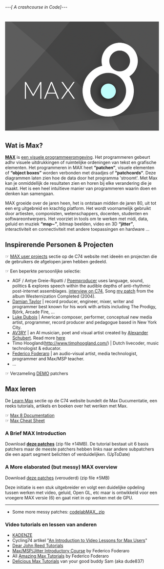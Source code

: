 *---[ A crashcourse in Code]---*

# ![MAX](images/max/c74-max8_v3.png)
## Wat is Max?
**[MAX](https://cycling74.com/products/max)** is [een visuele programmeeromgeving](https://en.wikipedia.org/wiki/Visual_programming_language). Het programmeren gebeurt adhv visuele uitdrukkingen of ruimtelijke ordeningen van tekst en grafische elementen. Het programmeren in MAX heet **“patchen“**, visuele elementen of **“object boxes”** worden verbonden met draadjes of **“patchcords“**. Deze diagrammen laten zien hoe de data door het programma 'stroomt'. Met Max kan je onmiddellijk de resultaten zien en horen bij elke verandering die je maakt. Het is een heel intuïtieve manier van programmeren waarin doen en denken kan samengaan.

MAX groeide over de jaren heen, het is ontstaan midden de jaren 80, uit tot een erg uitgebreid en krachtig platform. Het wordt voornamelijk gebruikt door artiesten, componisten, wetenschappers, docenten, studenten en softwareontwerpers. Het voorziet in tools om te werken met midi, data, geluid en muziek **“msp~”**, bitmap beelden, video en 3D **“jitter”**, interactiviteit en connectiviteit met andere toepassingen en hardware ...

## Inspirerende Personen & Projecten
☞ [MAX user projects](https://cycling74.com/projects) sectie op de C74 website met ideeën en projecten die de gebruikers de afgelopen jaren hebben gedeeld.

☞ Een beperkte persoonlijke selectie:  
* AGF / Antye Greie-Ripatti / [Poemproducer](http://www.poemproducer.com/) uses language, sound, politics & explores speech within the audible depths of anti-rhythmic post-internet assemblages. [interview on C74](https://cycling74.com/forums/an-interview-with-antye-greie-ripatti-agf/), Song [my patch](https://www.youtube.com/watch?v=7o5pPcqcS_k) from the album Westernization Completed (2004).
* [Damian Taylor](https://www.damiantaylor.com/) | record producer, engineer, mixer, writer and programmer best known for his work with artists including The Prodigy, Björk, Arcade Fire, ...
* [Luke Dubois](https://lukedubois.com/) | American composer, performer, conceptual new media artist, programmer, record producer and pedagogue based in New York City.
* [AV3RY](http://www.av3ry.net/) | an AI musician, poet and visual artist created by [Alexander Schubert](http://www.alexanderschubert.net). Read more [here](https://cycling74.com/projects/av3ry)
* Timo Hoogland(http://www.timohoogland.com/) | Dutch livecoder, music technologist & educator.
* [Federico Foderaro](https://www.federicofoderaro.com/patches.html) | an audio-visual artist, media technologist, programmer and Max/MSP teacher.
* ...

☞ Verzameling [DEMO](downloads/max/Demos.zip) patchers


## Max leren
De [Learn Max](https://cycling74.com/learn) sectie op de C74 website bundelt de Max Ducumentatie, een reeks tutorials, artikels en boeken over het weriken met Max.    

☞ [Max 8 Documentation](https://docs.cycling74.com/MAX8)    
☞ [Max Cheat Sheet](downloads/max/MAX_cheatsheet_v2.pdf)    

### A Brief MAX Introduction
Download **[deze patches](downloads/max/A_brief_introduction.zip)** (zip file ±14MB). De tutorial bestaat uit 6 basis patchers maar de meeste patchers hebben links naar andere subpatchers die een apart segment belichten of verduidelijken. (UpToDate)

### A More elaborated (but messy) MAX overview
Download [deze patches](downloads/max/A_More_Elaborated_Overview.zip) (verouderd) (zip file ±5MB)

Deze initiatie is een stuk uitgebreider en volgt een duidelijke opdeling tussen werken met video, geluid, Open GL, etc maar is ontwikkeld voor een vroegere MAX versie (6) en gaat niet in op werken met de GPU.
<hr>

* Some more messy patches: [codelabMAX_.zip](https://github.com/theBlackBoxSociety/CodeCrashCourses/files/10106908/codelabMAX_.zip)

### Video tutorials en lessen van anderen
* [KADENZE](https://www.kadenze.com/courses/programming-MAX-structuring-interactive-software-for-digital-arts-i/info)
* Cycling74 artikel "[An Introduction to Video Lessons for Max Users](https://cycling74.com/articles/an-introduction-to-free-video-lessons-for-max-msp-users)"
* [Dear John Reed Tutorials](https://www.youtube.com/channel/UCcj4IblMypOlKPYU7aRsQRg)
* [Max/MSP/Jitter Introductory Course](https://www.youtube.com/playlist?list=PLRc5WfOZXC4nRlW4GOXO-0LZDsoG82ZVv) by Federico Foderaro
* All [Amazing Max Tutorials](https://www.youtube.com/playlist?list=PLRc5WfOZXC4ktigvYCDhek0475hizrnM5) by Federico Foderaro
* [Delicious Max Tutorials](https://www.youtube.com/playlist?list=PLD45EDA6F67827497) van your good buddy Sam (aka dude837)


